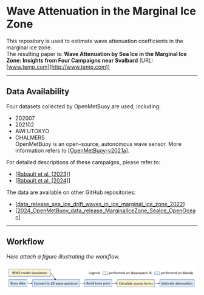 # Wave Attenuation in the Marginal Ice Zone

This repository is used to estimate wave attenuation coefficients in the marginal ice zone.  
The resulting paper is:  **Wave Attenuation by Sea Ice in the Marginal Ice Zone: Insights from Four Campaigns near Svalbard**  (URL: [www.temp.com](http://www.temp.com))

---

## Data Availability

Four datasets collected by OpenMetBuoy are used, including:  
- 202007  
- 202102  
- AWI UTOKYO  
- CHALMERS  
OpenMetBuoy is an open-source, autonomous wave sensor. More information refers to [[OpenMetBuoy-v2021a](https://github.com/jerabaul29/OpenMetBuoy-v2021a)].

For detailed descriptions of these campaigns, please refer to:  
- [[Rabault et al. (2023)](https://www.nature.com/articles/s41597-023-02160-9)]
- [[Rabault et al. (2024)](http://arxiv.org/abs/2409.04151)]

The data are available on other GitHub repositories:  
- [[data_release_sea_ice_drift_waves_in_ice_marginal_ice_zone_2022](https://github.com/jerabaul29/data_release_sea_ice_drift_waves_in_ice_marginal_ice_zone_2022)]
- [[2024_OpenMetBuoy_data_release_MarginalIceZone_SeaIce_OpenOcean](https://github.com/jerabaul29/2024_OpenMetBuoy_data_release_MarginalIceZone_SeaIce_OpenOcean)]

---

## Workflow

*Here attach a figure illustrating the workflow.*

![Workflow Diagram](workflow.png)  

